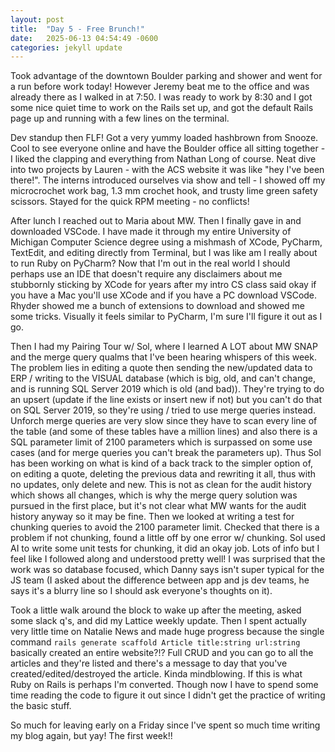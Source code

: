 ```yaml
---
layout: post
title:  "Day 5 - Free Brunch!"
date:   2025-06-13 04:54:49 -0600
categories: jekyll update
---
```


Took advantage of the downtown Boulder parking and shower and went for a run before work today! However Jeremy beat me to the office and was already there as I walked in at 7:50. I was ready to work by 8:30 and I got some nice quiet time to work on the Rails set up, and got the default Rails page up and running with a few lines on the terminal.

Dev standup then FLF! Got a very yummy loaded hashbrown from Snooze. Cool to see everyone online and have the Boulder office all sitting together - I liked the clapping and everything from Nathan Long of course. Neat dive into two projects by Lauren - with the ACS website it was like "hey I've been there!". The interns introduced ourselves via show and tell - I showed off my microcrochet work bag, 1.3 mm crochet hook, and trusty lime green safety scissors. Stayed for the quick RPM meeting - no conflicts!

After lunch I reached out to Maria about MW. Then I finally gave in and downloaded VSCode. I have made it through my entire University of Michigan Computer Science degree using a mishmash of XCode, PyCharm, TextEdit, and editing directly from Terminal, but I was like am I really about to run Ruby on PyCharm? Now that I'm out in the real world I should perhaps use an IDE that doesn't require any disclaimers about me stubbornly sticking by XCode for years after my intro CS class said okay if you have a Mac you'll use XCode and if you have a PC download VSCode. Rhyder showed me a bunch of extensions to download and showed me some tricks. Visually it feels similar to PyCharm, I'm sure I'll figure it out as I go.

Then I had my Pairing Tour w/ Sol, where I learned A LOT about MW SNAP and the merge query qualms that I've been hearing whispers of this week. The problem lies in editing a quote then sending the new/updated data to ERP / writing to the VISUAL database (which is big, old, and can't change, and is running SQL Server 2019 which is old (and bad)). They're trying to do an upsert (update if the line exists or insert new if not) but you can't do that on SQL Server 2019, so they're using / tried to use merge queries instead.  Unforch merge queries are very slow since they have to scan every line of the table (and some of these tables have a million lines) and also there is a SQL parameter limit of 2100 parameters which is surpassed on some use cases (and for merge queries you can't break the parameters up). Thus Sol has been working on what is kind of a back track to the simpler option of, on editing a quote, deleting the previous data and rewriting it all, thus with no updates, only delete and new. This is not as clean for the audit history which shows all changes, which is why the merge query solution was pursued in the first place, but it's not clear what MW wants for the audit history anyway so it may be fine. Then we looked at writing a test for chunking queries to avoid the 2100 parameter limit. Checked that there is a problem if not chunking, found a little off by one error w/ chunking. Sol used AI to write some unit tests for chunking, it did an okay job. Lots of info but I feel like I followed along and understood pretty well! I was surprised that the work was so database focused, which Danny says isn't super typical for the JS team (I asked about the difference between app and js dev teams, he says it's a blurry line so I should ask everyone's thoughts on it).

Took a little walk around the block to wake up after the meeting, asked some slack q's, and did my Lattice weekly update. Then I spent actually very little time on Natalie News and made huge progress because the single command ```rails generate scaffold Article title:string url:string``` basically created an entire website?!? Full CRUD and you can go to all the articles and they're listed and there's a message to day that you've created/edited/destroyed the article. Kinda mindblowing. If this is what Ruby on Rails is perhaps I'm converted. Though now I have to spend some time reading the code to figure it out since I didn't get the practice of writing the basic stuff. 

So much for leaving early on a Friday since I've spent so much time writing my blog again, but yay! The first week!!